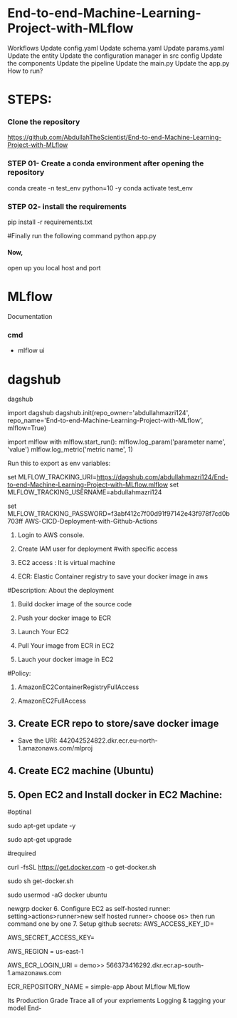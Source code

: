 # End-to-end-Machine-Learning-Project-with-MLflow

Workflows
Update config.yaml
Update schema.yaml
Update params.yaml
Update the entity
Update the configuration manager in src config
Update the components
Update the pipeline
Update the main.py
Update the app.py
How to run?
# STEPS:
### Clone the repository

https://github.com/AbdullahTheScientist/End-to-end-Machine-Learning-Project-with-MLflow

### STEP 01- Create a conda environment after opening the repository
conda create -n test_env python=10 -y
conda activate test_env
### STEP 02- install the requirements
pip install -r requirements.txt

#Finally run the following command
python app.py
#### Now,

open up you local host and port
# MLflow
Documentation

### cmd
- mlflow ui
# dagshub
dagshub


import dagshub
dagshub.init(repo_owner='abdullahmazri124', repo_name='End-to-end-Machine-Learning-Project-with-MLflow', mlflow=True)

import mlflow
with mlflow.start_run():
  mlflow.log_param('parameter name', 'value')
  mlflow.log_metric('metric name', 1)

Run this to export as env variables:

set MLFLOW_TRACKING_URI=https://dagshub.com/abdullahmazri124/End-to-end-Machine-Learning-Project-with-MLflow.mlflow
set MLFLOW_TRACKING_USERNAME=abdullahmazri124 

set MLFLOW_TRACKING_PASSWORD=f3abf412c7f00d91f97142e43f978f7cd0b703ff
AWS-CICD-Deployment-with-Github-Actions
1. Login to AWS console.
2. Create IAM user for deployment
#with specific access

1. EC2 access : It is virtual machine

2. ECR: Elastic Container registry to save your docker image in aws


#Description: About the deployment

1. Build docker image of the source code

2. Push your docker image to ECR

3. Launch Your EC2 

4. Pull Your image from ECR in EC2

5. Lauch your docker image in EC2

#Policy:

1. AmazonEC2ContainerRegistryFullAccess

2. AmazonEC2FullAccess
## 3. Create ECR repo to store/save docker image
  - Save the URI: 442042524822.dkr.ecr.eu-north-1.amazonaws.com/mlproj
## 4. Create EC2 machine (Ubuntu)
## 5. Open EC2 and Install docker in EC2 Machine:
#optinal

sudo apt-get update -y

sudo apt-get upgrade

#required

curl -fsSL https://get.docker.com -o get-docker.sh

sudo sh get-docker.sh

sudo usermod -aG docker ubuntu

newgrp docker
6. Configure EC2 as self-hosted runner:
setting>actions>runner>new self hosted runner> choose os> then run command one by one
7. Setup github secrets:
AWS_ACCESS_KEY_ID=

AWS_SECRET_ACCESS_KEY=

AWS_REGION = us-east-1

AWS_ECR_LOGIN_URI = demo>>  566373416292.dkr.ecr.ap-south-1.amazonaws.com

ECR_REPOSITORY_NAME = simple-app
About MLflow
MLflow

Its Production Grade
Trace all of your expriements
Logging & tagging your model
End-